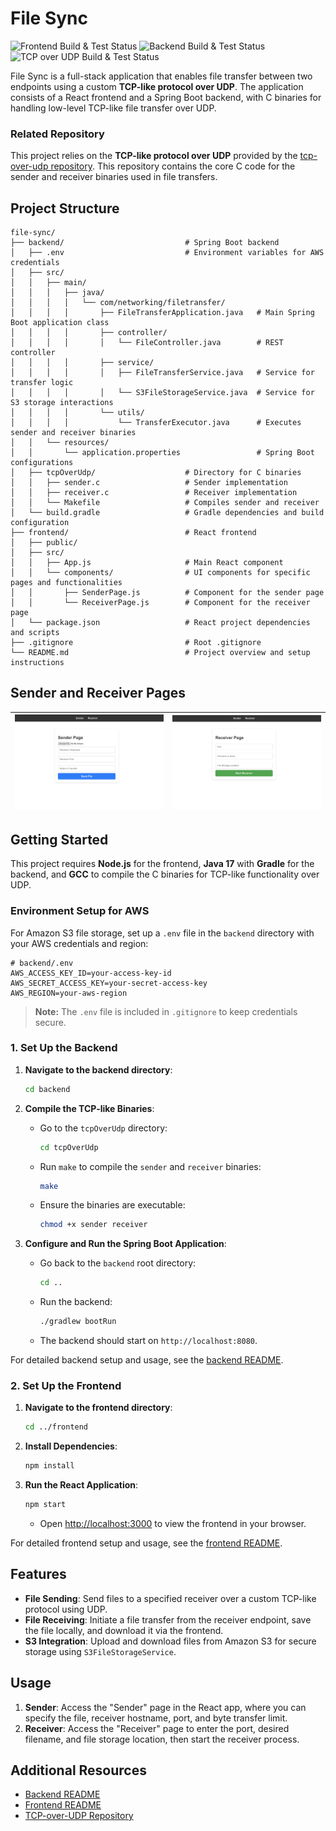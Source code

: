 # File Sync

![Frontend Build & Test Status](https://github.com/eomielan/file-sync/actions/workflows/frontend.yml/badge.svg)
![Backend Build & Test Status](https://github.com/eomielan/file-sync/actions/workflows/backend.yml/badge.svg)
![TCP over UDP Build & Test Status](https://github.com/eomielan/file-sync/actions/workflows/tcp-over-udp.yml/badge.svg)

File Sync is a full-stack application that enables file transfer between two endpoints using a custom **TCP-like protocol over UDP**. The application consists of a React frontend and a Spring Boot backend, with C binaries for handling low-level TCP-like file transfer over UDP.

### Related Repository

This project relies on the **TCP-like protocol over UDP** provided by the [tcp-over-udp repository](https://github.com/eomielan/tcp-over-udp). This repository contains the core C code for the sender and receiver binaries used in file transfers.

## Project Structure

```plaintext
file-sync/
├── backend/                           # Spring Boot backend
│   ├── .env                           # Environment variables for AWS credentials
│   ├── src/
│   │   ├── main/
│   │   │   ├── java/
│   │   │   │   └── com/networking/filetransfer/
│   │   │   │       ├── FileTransferApplication.java   # Main Spring Boot application class
│   │   │   │       ├── controller/
│   │   │   │       │   └── FileController.java        # REST controller
│   │   │   │       ├── service/
│   │   │   │       │   ├── FileTransferService.java   # Service for transfer logic
│   │   │   │       │   └── S3FileStorageService.java  # Service for S3 storage interactions
│   │   │   │       └── utils/
│   │   │   │           └── TransferExecutor.java      # Executes sender and receiver binaries
│   │   └── resources/
│   │       └── application.properties                 # Spring Boot configurations
│   ├── tcpOverUdp/                    # Directory for C binaries
│   │   ├── sender.c                   # Sender implementation
│   │   ├── receiver.c                 # Receiver implementation
│   │   └── Makefile                   # Compiles sender and receiver
│   └── build.gradle                   # Gradle dependencies and build configuration
├── frontend/                          # React frontend
│   ├── public/
│   ├── src/
│   │   ├── App.js                     # Main React component
│   │   └── components/                # UI components for specific pages and functionalities
│   │       ├── SenderPage.js          # Component for the sender page
│   │       └── ReceiverPage.js        # Component for the receiver page
│   └── package.json                   # React project dependencies and scripts
├── .gitignore                         # Root .gitignore
└── README.md                          # Project overview and setup instructions
```

## Sender and Receiver Pages

| ![Sender Page](https://github.com/eomielan/file-sync/blob/main/images/sender.png?raw=true) | ![Receiver Page](https://github.com/eomielan/file-sync/blob/main/images/receiver.png?raw=true) |
| :----------------------------------------------------------------------------------------: | :--------------------------------------------------------------------------------------------: |

## Getting Started

This project requires **Node.js** for the frontend, **Java 17** with **Gradle** for the backend, and **GCC** to compile the C binaries for TCP-like functionality over UDP.

### Environment Setup for AWS

For Amazon S3 file storage, set up a `.env` file in the `backend` directory with your AWS credentials and region:

```plaintext
# backend/.env
AWS_ACCESS_KEY_ID=your-access-key-id
AWS_SECRET_ACCESS_KEY=your-secret-access-key
AWS_REGION=your-aws-region
```

> **Note:** The `.env` file is included in `.gitignore` to keep credentials secure.

### 1. Set Up the Backend

1. **Navigate to the backend directory**:

   ```bash
   cd backend
   ```

2. **Compile the TCP-like Binaries**:

   - Go to the `tcpOverUdp` directory:

     ```bash
     cd tcpOverUdp
     ```

   - Run `make` to compile the `sender` and `receiver` binaries:

     ```bash
     make
     ```

   - Ensure the binaries are executable:

     ```bash
     chmod +x sender receiver
     ```

3. **Configure and Run the Spring Boot Application**:

   - Go back to the `backend` root directory:

     ```bash
     cd ..
     ```

   - Run the backend:

     ```bash
     ./gradlew bootRun
     ```

   - The backend should start on `http://localhost:8080`.

For detailed backend setup and usage, see the [backend README](backend/README.md).

### 2. Set Up the Frontend

1. **Navigate to the frontend directory**:

   ```bash
   cd ../frontend
   ```

2. **Install Dependencies**:

   ```bash
   npm install
   ```

3. **Run the React Application**:

   ```bash
   npm start
   ```

   - Open [http://localhost:3000](http://localhost:3000) to view the frontend in your browser.

For detailed frontend setup and usage, see the [frontend README](frontend/README.md).

## Features

- **File Sending**: Send files to a specified receiver over a custom TCP-like protocol using UDP.
- **File Receiving**: Initiate a file transfer from the receiver endpoint, save the file locally, and download it via the frontend.
- **S3 Integration**: Upload and download files from Amazon S3 for secure storage using `S3FileStorageService`.

## Usage

1. **Sender**: Access the "Sender" page in the React app, where you can specify the file, receiver hostname, port, and byte transfer limit.
2. **Receiver**: Access the "Receiver" page to enter the port, desired filename, and file storage location, then start the receiver process.

## Additional Resources

- [Backend README](backend/README.md)
- [Frontend README](frontend/README.md)
- [TCP-over-UDP Repository](https://github.com/eomielan/tcp-over-udp)
